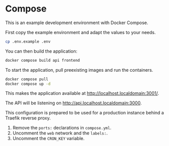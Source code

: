 # Compose

This is an example development environment with Docker Compose.

First copy the example environment and adapt the values to your needs.

```sh
cp .env.example .env
```

You can then build the application:

```sh
docker compose build api frontend
```

To start the application, pull preexisting images and run the containers.

```sh
docker compose pull
docker compose up -d
```

This makes the application available at http://localhost.localdomain:3001/.

The API will be listening on http://api.localhost.localdomain:3000.

This configuration is prepared to be used for a production instance behind a Traefik reverse proxy.

1. Remove the `ports:` declarations in `compose.yml`.
2. Uncomment the `web` network and the `labels:`.
3. Uncomment the `CRON_KEY` variable.
